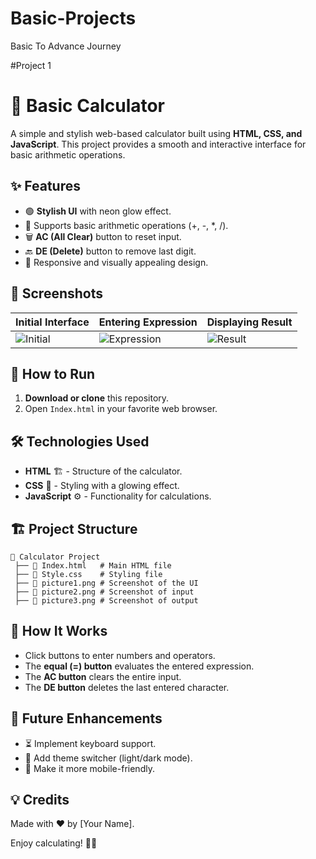 # Basic-Projects
Basic To Advance Journey

#Project 1
# 🧮 Basic Calculator

A simple and stylish web-based calculator built using **HTML, CSS, and JavaScript**. This project provides a smooth and interactive interface for basic arithmetic operations.

## ✨ Features
- 🟢 **Stylish UI** with neon glow effect.
- 🔢 Supports basic arithmetic operations (+, -, *, /).
- 🗑️ **AC (All Clear)** button to reset input.
- 🔙 **DE (Delete)** button to remove last digit.
- 🎨 Responsive and visually appealing design.

## 📸 Screenshots
| Initial Interface | Entering Expression | Displaying Result |
|------------------|--------------------|------------------|
| ![Initial](picture1.png) | ![Expression](picture2.png) | ![Result](picture3.png) |

## 🚀 How to Run
1. **Download or clone** this repository.
2. Open `Index.html` in your favorite web browser.

## 🛠️ Technologies Used
- **HTML** 🏗️ - Structure of the calculator.
- **CSS** 🎨 - Styling with a glowing effect.
- **JavaScript** ⚙️ - Functionality for calculations.

## 🏗️ Project Structure
```
📂 Calculator Project
 ├── 📄 Index.html   # Main HTML file
 ├── 🎨 Style.css    # Styling file
 ├── 📸 picture1.png # Screenshot of the UI
 ├── 📸 picture2.png # Screenshot of input
 ├── 📸 picture3.png # Screenshot of output
```

## 🎯 How It Works
- Click buttons to enter numbers and operators.
- The **equal (=) button** evaluates the entered expression.
- The **AC button** clears the entire input.
- The **DE button** deletes the last entered character.

## 📌 Future Enhancements
- ⏳ Implement keyboard support.
- 🎨 Add theme switcher (light/dark mode).
- 📱 Make it more mobile-friendly.

## 💡 Credits
Made with ❤️ by [Your Name].

Enjoy calculating! 🧮🚀


